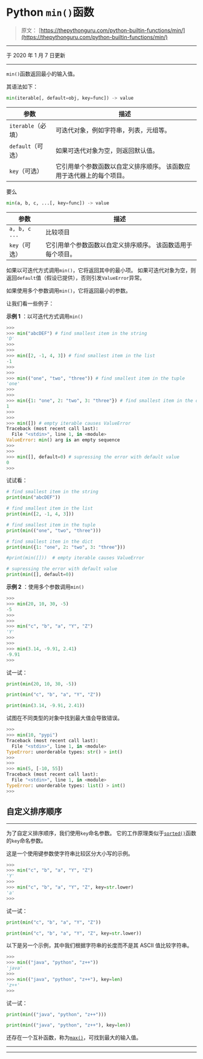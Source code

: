 # Python `min()`函数

> 原文： [https://thepythonguru.com/python-builtin-functions/min/](https://thepythonguru.com/python-builtin-functions/min/)

* * *

于 2020 年 1 月 7 日更新

* * *

`min()`函数返回最小的输入值。

其语法如下：

```py
min(iterable[, default=obj, key=func]) -> value

```

| 参数 | 描述 |
| --- | --- |
| `iterable`（必填） | 可迭代对象，例如字符串，列表，元组等。 |
| `default`（可选） | 如果可迭代对象为空，则返回默认值。 |
| `key`（可选） | 它引用单个参数函数以自定义排序顺序。 该函数应用于迭代器上的每个项目。 |

要么

```py
min(a, b, c, ...[, key=func]) -> value

```

| 参数 | 描述 |
| --- | --- |
| `a, b, c ...` | 比较项目 |
| `key`（可选） | 它引用单个参数函数以自定义排序顺序。 该函数适用​​于每个项目。 |

如果以可迭代方式调用`min()`，它将返回其中的最小项。 如果可迭代对象为空，则返回`default`值（假设已提供），否则引发`ValueError`异常。

如果使用多个参数调用`min()`，它将返回最小的参数。

让我们看一些例子：

**示例 1** ：以可迭代方式调用`min()`

```py
>>> 
>>> min("abcDEF") # find smallest item in the string
'D'
>>>
>>> 
>>> min([2, -1, 4, 3]) # find smallest item in the list
-1
>>> 
>>>
>>> min(("one", "two", "three")) # find smallest item in the tuple
'one'
>>> 
>>> 
>>> min({1: "one", 2: "two", 3: "three"}) # find smallest item in the dict
1
>>>
>>>
>>> min([]) # empty iterable causes ValueError
Traceback (most recent call last):
  File "<stdin>", line 1, in <module>
ValueError: min() arg is an empty sequence
>>> 
>>> 
>>> min([], default=0) # supressing the error with default value
0
>>>

```

试试看：

```py
# find smallest item in the string
print(min("abcDEF")) 

# find smallest item in the list
print(min([2, -1, 4, 3])) 

# find smallest item in the tuple
print(min(("one", "two", "three"))) 

# find smallest item in the dict
print(min({1: "one", 2: "two", 3: "three"}))

#print(min([]))  # empty iterable causes ValueError

# supressing the error with default value
print(min([], default=0)) 
```

**示例 2** ：使用多个参数调用`min()`

```py
>>> 
>>> min(20, 10, 30, -5) 
-5
>>>
>>>
>>> min("c", "b", "a", "Y", "Z")
'Y'
>>>
>>> 
>>> min(3.14, -9.91, 2.41)
-9.91
>>>

```

试一试：

```py
print(min(20, 10, 30, -5))

print(min("c", "b", "a", "Y", "Z"))

print(min(3.14, -9.91, 2.41)) 
```

试图在不同类型的对象中找到最大值会导致错误。

```py
>>> 
>>> min(10, "pypi")
Traceback (most recent call last):
  File "<stdin>", line 1, in <module>
TypeError: unorderable types: str() > int()
>>> 
>>>
>>> min(5, [-10, 55])
Traceback (most recent call last):
  File "<stdin>", line 1, in <module>
TypeError: unorderable types: list() > int()
>>>

```

## 自定义排序顺序

* * *

为了自定义排序顺序，我们使用`key`命名参数。 它的工作原理类似于[`sorted()`](/python-builtin-functions/sorted/)函数的`key`命名参数。

这是一个使用键参数使字符串比较区分大小写的示例。

```py
>>>
>>> min("c", "b", "a", "Y", "Z")
'Y'
>>> 
>>> min("c", "b", "a", "Y", "Z", key=str.lower)
'a'
>>>

```

试一试：

```py
print(min("c", "b", "a", "Y", "Z"))

print(min("c", "b", "a", "Y", "Z", key=str.lower)) 
```

以下是另一个示例，其中我们根据字符串的长度而不是其 ASCII 值比较字符串。

```py
>>> 
>>> min(("java", "python", "z++"))
'java'
>>> 
>>> min(("java", "python", "z++"), key=len)
'z++'
>>>

```

试一试：

```py
print(min(("java", "python", "z++")))

print(min(("java", "python", "z++"), key=len)) 
```

还存在一个互补函数，称为[`max()`](/python-builtin-functions/max/)，可找到最大的输入值。

* * *

* * *